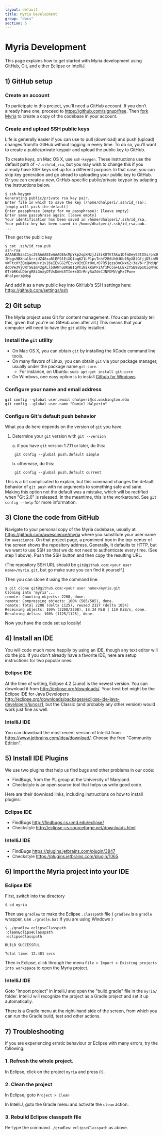```yaml
---
layout: default
title: Myria Development
group: "docs"
section: 5
---
```


# Myria Development

This page explains how to get started with Myria development using GitHub, Git, 
and either Eclipse or IntelliJ.

## 1) GitHub setup

### Create an account
To participate in this project, you'll need a GitHub account. If you don't already have one, proceed to <https://github.com/signup/free>. Then [fork Myria](https://github.com/uwescience/myria/fork) to create a copy of the codebase in your account.

### Create and upload SSH public keys
Life is generally easier if you can use to pull (download) and push (upload) changes from/to GitHub without logging in every time. To do so, you'll want to create a public/private keypair and upload the public key to GitHub.

To create keys, on Mac OS X, use `ssh-keygen`. These instructions use the default path of `~/.ssh/id_rsa`, but you may wish to change this if you already have SSH keys set up for a different purpose. In that case, you can skip key generation and go ahead to uploading your public key to GitHub. Or you can create a new, GitHub-specific public/private keypair by adapting the instructions below.

    $ ssh-keygen
    Generating public/private rsa key pair.
    Enter file in which to save the key (/home/dhalperi/.ssh/id_rsa): [empty will pick the default]
    Enter passphrase (empty for no passphrase): [leave empty]
    Enter same passphrase again: [leave empty]
    Your identification has been saved in /home/dhalperi/.ssh/id_rsa.
    Your public key has been saved in /home/dhalperi/.ssh/id_rsa.pub.
    ...

Then get the public key

    $ cat .ssh/id_rsa.pub
    ssh-rsa AAAAB3NzaC1yc2EAAAABIwAAAQEAsMpYkp2spkMzjJi5iK0TETAkw1DfnDey93tXSs/pn30y
    IHsgs9BXnalUrriUZ48xaBlEF9lEiXQ1oq621LP1psTnhY2B6Uh0JKb1RyX8lGfjjD5shMUu69ceWbhU
    vWFtcHYZQeQAUmU+r1v26eIEvGG2fEtvxUItERrUoLrD7R5jgza3nGNxK2+3aVb+rIMdUpYHalsj8PU2
    ddDVe3VjURTSG1m42gALlbUAWnuUKaBIqVhiNikKaPFzAf1MCoa+LLBxzY5E9BpxUiqN4nxvYI2lb4QY
    0T/bRKsLDbrgR8iGnxyDTUsDmHs5TIe+xOIrRnySaZdeCJNFDMV/gMx7Pw== dhalperi@dsp

And add it as a new public key into GitHub's SSH settings here: <https://github.com/settings/ssh>

## 2) Git setup

The Myria project uses Git for content management. (You can probably tell this, given that you're on GitHub.com after all.) This means that your computer will need to have the `git` utility installed.

### Install the `git` utility
* On Mac OS X, you can obtain `git` by installing the XCode command line tools.
* On many flavors of Linux, you can obtain `git` via your package manager, usually under the package name `git-core`.
  * For instance, on  Ubuntu: `sudo apt-get install git-core`
* On Windows, one easy option is to install [Github for Windows](https://windows.github.com/).

### Configure your name and email address

    git config --global user.email dhalperi@cs.washington.edu
    git config --global user.name "Daniel Halperin"

### Configure Git's default push behavior

What you do here depends on the version of `git` you have.

1. Determine your `git` version with `git --version`

    a. if you have `git` version 1.7.11 or later, do this:

        git config --global push.default simple

    b. otherwise, do this:

        git config --global push.default current

This is a bit complicated to explain, but this command changes the default behavior of `git push` with no arguments to something safe and sane. Making this option not the default was a mistake, which will be rectified when "Git 2.0" is released. In the meantime, this is the workaround. See `git config --help` for more information.

## 3) Clone the code from GitHub

Navigate to your personal copy of the Myria codebase, usually at <https://github.com/uwescience/myria> where you substitute your user name for `uwescience`. On that project page, a prominent box in the top-center of the screen shows the repository address. Generally, it defaults to HTTP, but we want to use SSH so that we do not need to authenticate every time. (See step 1 above). Push the SSH button and then copy the resulting URL.

(The repository SSH URL should be `git@github.com:<your user name>/myria.git`, but go make sure you can find it yourself.)

Then you can clone it using the command line:

    $ git clone git@github.com:<your user name>/myria.git
    Cloning into 'myria'...
    remote: Counting objects: 2208, done.
    remote: Compressing objects: 100% (585/585), done.
    remote: Total 2208 (delta 1125), reused 2127 (delta 1054)
    Receiving objects: 100% (2208/2208), 18.34 MiB | 119 KiB/s, done.
    Resolving deltas: 100% (1125/1125), done.

Now you have the code set up locally!

## 4) Install an IDE

You will code much more happily by using an IDE, though any text editor will do the job.
If you don't already have a favorite IDE, here are setup instructions for two popular ones.

### Eclipse IDE

At the time of writing, Eclipse 4.2 (Juno) is the newest version. You can download it from <http://eclipse.org/downloads/>. Your best bet might be the Eclipse IDE for Java Developers <http://eclipse.org/downloads/packages/eclipse-ide-java-developers/junosr1>, but the Classic (and probably any other version) would work just fine as well.

### IntelliJ IDE

You can download the most recent version of IntelliJ from <https://www.jetbrains.com/idea/download/>.  Choose the free "Community Edition".

## 5) Install IDE Plugins
We use two plugins that help us find bugs and other problems in our code:

* FindBugs, from the PL group at the University of Maryland. 
* Checkstyle is an open source tool that helps us write good code. 

Here are their download links, including instructions on how to install plugins:

### Eclipse IDE
* FindBugs <http://findbugs.cs.umd.edu/eclipse/>
* Checkstyle <http://eclipse-cs.sourceforge.net/downloads.html>

### IntelliJ IDE
* FindBugs <https://plugins.jetbrains.com/plugin/3847>
* Checkstyle <https://plugins.jetbrains.com/plugin/1065>


## 6) Import the Myria project into your IDE

### Eclipse IDE
First, switch into the directory

    $ cd myria

Then use `gradlew` to make the Eclipse `.classpath` file ( `gradlew` is a `gradle` wrapper, use `./gradle.bat` if you are using Windows )

    $ ./gradlew eclipseClasspath
    :cleanEclipseClasspath
    :eclipseClasspath

    BUILD SUCCESSFUL

    Total time: 12.401 secs

Then in Eclipse, click through the menu 
`File > Import > Existing projects into workspace`
to open the Myria project.


### IntelliJ IDE
Goto "import project" in IntelliJ and open the "build.gradle" file in the `myria/` folder.
IntelliJ will recognize the project as a Gradle project and set it up automatically.

There is a Gradle menu at the right-hand side of the screen, 
from which you can run the Gradle build, test and other actions. 

## 7) Troubleshooting

If you are experiencing erratic behaviour or Eclipse with many errors, try the following:

### 1. Refresh the whole project. 

In Eclipse, click on the project `myria` and press `F5`.

### 2. Clean the project

In Eclipse, goto `Project > Clean`

In IntelliJ, goto the Gradle menu and activate the `clean` action.

### 3. Rebuild Eclipse classpath file

Re-type the command `./gradlew eclipseClasspath` as above.
